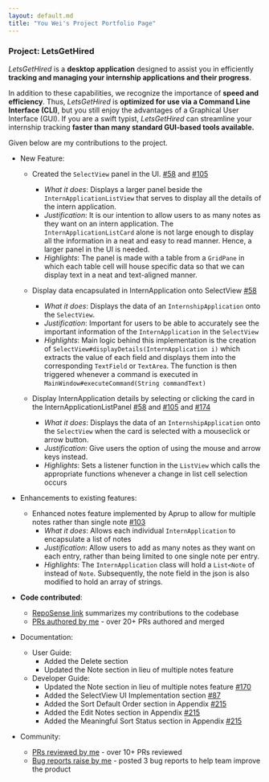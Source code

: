 ```yaml
---
layout: default.md
title: "You Wei's Project Portfolio Page"
---
```


### Project: LetsGetHired

_LetsGetHired_ is a **desktop application** designed to assist you in
efficiently **tracking and managing your
internship applications and their progress**.

In addition to these capabilities, we recognize the importance of **speed and
efficiency**. Thus, _LetsGetHired_ is
**optimized for use via a Command Line Interface (CLI)**, but you still enjoy
the advantages of a Graphical User Interface
(GUI). If you are a swift typist, _LetsGetHired_ can streamline your internship
tracking **faster than many standard
GUI-based tools available.**

Given below are my contributions to the project.

* New Feature:
  * Created the `SelectView` panel in the UI. 
    [#58](https://github.com/AY2324S1-CS2103T-W17-2/tp/pull/58) and
    [#105](https://github.com/AY2324S1-CS2103T-W17-2/tp/pull/105)
    * _What it does_: Displays a larger panel beside the `InternApplicationListView`
      that serves to display all the details of the intern application.
    * _Justification_: It is our intention to allow users to as many notes as they want
      on an intern application. The `InternApplicationListCard` alone is not large enough to 
      display all the information in a neat and easy to read manner. Hence, a larger panel in
      the UI is needed.
    * _Highlights_: The panel is made with a table from a `GridPane` in which each table 
      cell will house specific data so that we can display text in a neat and text-aligned
      manner.
  
  * Display data encapsulated in InternApplication onto SelectView
    [#58](https://github.com/AY2324S1-CS2103T-W17-2/tp/pull/58)
    * _What it does_: Displays the data of an `InternshipApplication` onto the `SelectView`.
    * _Justification_: Important for users to be able to accurately see the important
      information of the `InternApplication` in the `SelectView`
    * _Highlights_: Main logic behind this implementation is the creation of 
      `SelectView#displayDetails(InternApplication i)` which extracts the value of each field
      and displays them into the corresponding `TextField` or `TextArea`. The function is then
      triggered whenever a command is executed in `MainWindow#executeCommand(String commandText)`

  * Display InternApplication details by selecting or clicking the card in the InternApplicationListPanel
    [#58](https://github.com/AY2324S1-CS2103T-W17-2/tp/pull/80) and
    [#105](https://github.com/AY2324S1-CS2103T-W17-2/tp/pull/105) and
    [#174](https://github.com/AY2324S1-CS2103T-W17-2/tp/pull/174)
    * _What it does_: Displays the data of an `InternshipApplication` onto the `SelectView` when the card is
      selected with a mouseclick or arrow button.
    * _Justification_: Give users the option of using the mouse and arrow keys instead.
    * _Highlights_: Sets a listener function in the `ListView` which calls the appropriate functions
      whenever a change in list cell selection occurs

* Enhancements to existing features:
  * Enhanced notes feature implemented by Aprup to allow for multiple notes rather than single note
    [#103](https://github.com/AY2324S1-CS2103T-W17-2/tp/pull/103)
    * _What it does_: Allows each individual `InternApplication` to encapsulate a list of notes 
    * _Justification_: Allow users to add as many notes as they want on each entry, rather than 
      being limited to one single note per entry.
    * _Highlights_: The `InternApplication` class will hold a `List<Note` of instead of `Note`. 
      Subsequently, the note field in the json is also modified to hold an array of strings. 

* **Code contributed**:
  * [RepoSense link](https://nus-cs2103-ay2324s1.github.io/tp-dashboard/?search=tyouwei&breakdown=true)
    summarizes my contributions to the codebase
  * [PRs authored by me](https://github.com/AY2324S1-CS2103T-W17-2/tp/pulls?q=is%3Apr+author%3Atyouwei) -
    over 20+ PRs authored and merged

* Documentation:
  * User Guide:
    * Added the Delete section
    * Updated the Note section in lieu of multiple notes feature
  * Developer Guide:
    * Updated the Note section in lieu of multiple notes feature
      [#170](https://github.com/AY2324S1-CS2103T-W17-2/tp/pull/170)
    * Added the SelectView UI Implementation section
      [#87](https://github.com/AY2324S1-CS2103T-W17-2/tp/pull/87)
    * Added the Sort Default Order section in Appendix
      [#215](https://github.com/AY2324S1-CS2103T-W17-2/tp/pull/215)
    * Added the Edit Notes section in Appendix
      [#215](https://github.com/AY2324S1-CS2103T-W17-2/tp/pull/215)
    * Added the Meaningful Sort Status section in Appendix
      [#215](https://github.com/AY2324S1-CS2103T-W17-2/tp/pull/215)

* Community:
  * [PRs reviewed by me](https://github.com/AY2324S1-CS2103T-W17-2/tp/pulls?q=is%3Apr+reviewed-by%3Atyouwei) -
    over 10+ PRs reviewed
  * [Bug reports raise by me](https://github.com/AY2324S1-CS2103T-W17-2/tp/issues?q=is%3Aissue+author%3Atyouwei) -
    posted 3 bug reports to help team improve the product
